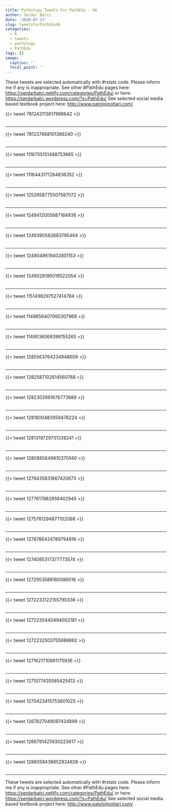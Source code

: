 ```yaml
---
title: Pathology Tweets For PathEdu - 46
author: Serdar Balci
date: '2020-07-23'
slug: tweetsForPathEdu46
categories:
  - R
  - tweets
  - pathology
  - PathEdu
tags: []
image:
  caption: ''
  focal_point: ''
---
```



These tweets are selected automatically with #rstats code. Please inform me if any is inappropriate.
See other #PathEdu pages here: https://serdarbalci.netlify.com/categories/PathEdu/  or here: https://serdarbalci.wordpress.com/?s=PathEdu/ 
See selected social media based textbook project here: http://www.patolojinotlari.com/

{{< tweet 781243113817968642 >}}
<br>
<br>
<hr>
{{< tweet 781237668101386240 >}}
<br>
<br>
<hr>
{{< tweet 1116705151488753665 >}}
<br>
<br>
<hr>
{{< tweet 1116443171284836352 >}}
<br>
<br>
<hr>
{{< tweet 1252958775507587072 >}}
<br>
<br>
<hr>
{{< tweet 1249412005687164936 >}}
<br>
<br>
<hr>
{{< tweet 1249390582683795464 >}}
<br>
<br>
<hr>
{{< tweet 1249049619402801153 >}}
<br>
<br>
<hr>
{{< tweet 1249028195019522054 >}}
<br>
<br>
<hr>
{{< tweet 1151498297527414784 >}}
<br>
<br>
<hr>
{{< tweet 1149656407060307969 >}}
<br>
<br>
<hr>
{{< tweet 1149036069398155265 >}}
<br>
<br>
<hr>
{{< tweet 1285563764234948609 >}}
<br>
<br>
<hr>
{{< tweet 1282587102614560768 >}}
<br>
<br>
<hr>
{{< tweet 1282302691876773889 >}}
<br>
<br>
<hr>
{{< tweet 1281800483959476224 >}}
<br>
<br>
<hr>
{{< tweet 1281319729731338241 >}}
<br>
<br>
<hr>
{{< tweet 1280885649810370560 >}}
<br>
<br>
<hr>
{{< tweet 1278435831867420673 >}}
<br>
<br>
<hr>
{{< tweet 1277617882856402945 >}}
<br>
<br>
<hr>
{{< tweet 1275761294877102088 >}}
<br>
<br>
<hr>
{{< tweet 1274786424789794816 >}}
<br>
<br>
<hr>
{{< tweet 1274085317377773574 >}}
<br>
<br>
<hr>
{{< tweet 1272953588160086016 >}}
<br>
<br>
<hr>
{{< tweet 1272233122155790336 >}}
<br>
<br>
<hr>
{{< tweet 1272230440494002181 >}}
<br>
<br>
<hr>
{{< tweet 1272232503755988992 >}}
<br>
<br>
<hr>
{{< tweet 1271621710891175936 >}}
<br>
<br>
<hr>
{{< tweet 1271077435585425413 >}}
<br>
<br>
<hr>
{{< tweet 1270423415753601025 >}}
<br>
<br>
<hr>
{{< tweet 1267827049097424898 >}}
<br>
<br>
<hr>
{{< tweet 1266791425930223617 >}}
<br>
<br>
<hr>
{{< tweet 1286058436652924928 >}}
<br>
<br>
<hr>


These tweets are selected automatically with #rstats code. Please inform me if any is inappropriate.
See other #PathEdu pages here: https://serdarbalci.netlify.com/categories/PathEdu/  or here: https://serdarbalci.wordpress.com/?s=PathEdu/ 
See selected social media based textbook project here: http://www.patolojinotlari.com/
